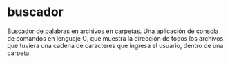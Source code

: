 # buscador
Buscador de palabras en archivos en carpetas. Una aplicación de consola de comandos en lenguaje C, que muestra la dirección de todos los archivos que tuviera una cadena de caracteres que ingresa el usuario, dentro de una carpeta.
